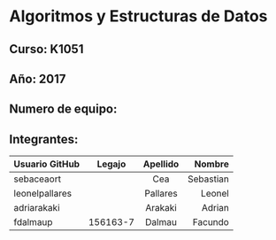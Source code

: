 # Algoritmos y Estructuras de Datos

## Curso: K1051

## Año: 2017

## Numero de equipo:

## Integrantes:

| Usuario GitHub |  Legajo  | Apellido | Nombre    |
| -------------  |:--------:|:--------:|----------:|
| sebaceaort     |          | Cea      | Sebastian |
| leonelpallares |          | Pallares | Leonel    |
| ⁠⁠⁠adriarakaki    |          | Arakaki  | Adrian    |
| ⁠⁠⁠fdalmaup       | 156163-7 | Dalmau   | Facundo   |
